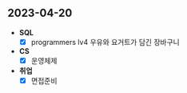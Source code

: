 ## 2023-04-20

+ **SQL**
  + [x] programmers lv4 우유와 요거트가 담긴 장바구니

+ **CS**
  + [x] 운영체제

+ **취업**
  + [x] 면접준비
